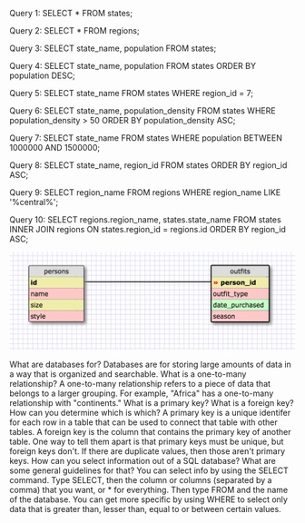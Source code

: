 Query 1: SELECT * FROM states;

Query 2: SELECT * FROM regions;

Query 3: SELECT state_name, population FROM states;

Query 4: SELECT state_name, population FROM states ORDER BY population DESC;

Query 5: SELECT state_name FROM states WHERE region_id = 7;

Query 6: SELECT state_name, population_density FROM states WHERE population_density > 50 ORDER BY population_density ASC;

Query 7: SELECT state_name FROM states WHERE population BETWEEN 1000000 AND 1500000;

Query 8: SELECT state_name, region_id FROM states ORDER BY region_id ASC;

Query 9: SELECT region_name FROM regions WHERE region_name LIKE '%central%';

Query 10: SELECT regions.region_name, states.state_name FROM states INNER JOIN regions ON states.region_id = regions.id ORDER BY region_id ASC;


![schema pic](schema.png)



What are databases for?
Databases are for storing large amounts of data in a way that is organized
and searchable.
What is a one-to-many relationship?
A one-to-many relationship refers to a piece of data that belongs to a larger grouping. For example, "Africa" has a one-to-many relationship with "continents."
What is a primary key? What is a foreign key? How can you determine which is which?
A primary key is a unique identifer for each row in a table that can be used to
connect that table with other tables.
A foreign key is the column that contains the primary key of another table.
One way to tell them apart is that primary keys must be unique, but foreign keys
don't. If there are duplicate values, then those aren't primary keys.
How can you select information out of a SQL database? What are some general guidelines for that?
You can select info by using the SELECT command. Type SELECT, then the column or
columns (separated by a comma) that you want, or * for everything. Then type FROM
and the name of the database. You can get more specific by using WHERE to select
only data that is greater than, lesser than, equal to or between certain values.